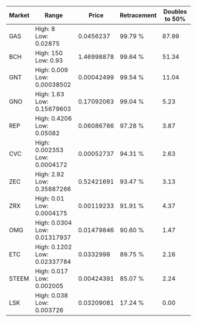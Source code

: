 | Market | Range | Price| Retracement | Doubles to 50% |
| --- | --- | --- | --- | --- |
| GAS | High: 8<br />Low: 0.02875 | 0.0456237 | 99.79 % | 87.99 |
| BCH | High: 150<br />Low: 0.93 | 1.46998878 | 99.64 % | 51.34 |
| GNT | High: 0.009<br />Low: 0.00038502 | 0.00042499 | 99.54 % | 11.04 |
| GNO | High: 1.63<br />Low: 0.15679603 | 0.17092063 | 99.04 % | 5.23 |
| REP | High: 0.4206<br />Low: 0.05082 | 0.06086786 | 97.28 % | 3.87 |
| CVC | High: 0.002353<br />Low: 0.0004172 | 0.00052737 | 94.31 % | 2.63 |
| ZEC | High: 2.92<br />Low: 0.35687266 | 0.52421691 | 93.47 % | 3.13 |
| ZRX | High: 0.01<br />Low: 0.0004175 | 0.00119233 | 91.91 % | 4.37 |
| OMG | High: 0.0304<br />Low: 0.01317937 | 0.01479846 | 90.60 % | 1.47 |
| ETC | High: 0.1202<br />Low: 0.02337784 | 0.0332998 | 89.75 % | 2.16 |
| STEEM | High: 0.017<br />Low: 0.002005 | 0.00424391 | 85.07 % | 2.24 |
| LSK | High: 0.038<br />Low: 0.003726 | 0.03209081 | 17.24 % | 0.00 |
